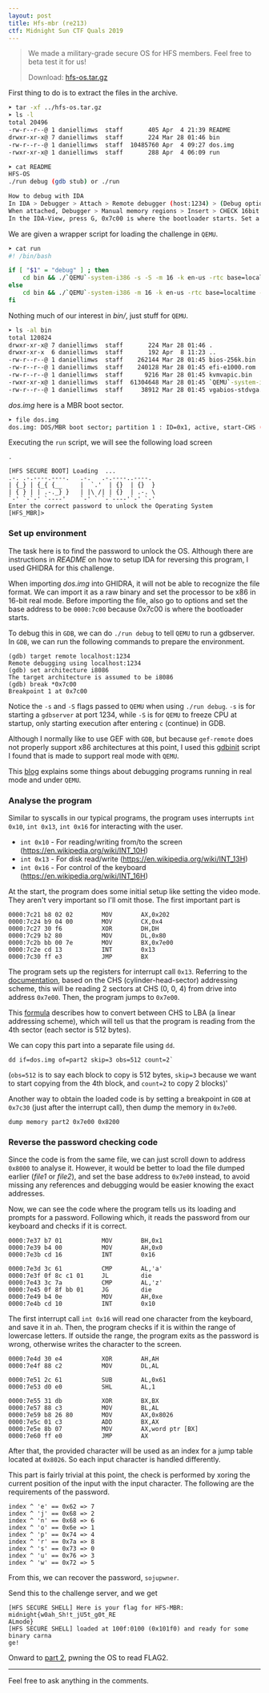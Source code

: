 ```yaml
---
layout: post
title: Hfs-mbr (re213)
ctf: Midnight Sun CTF Quals 2019
---
```


> We made a military-grade secure OS for HFS members. Feel free to beta test it for us!
>
> Download: [hfs-os.tar.gz][download]

First thing to do is to extract the files in the archive.

```bash
➤ tar -xf ../hfs-os.tar.gz
➤ ls -l
total 20496
-rw-r--r--@ 1 daniellimws  staff       405 Apr  4 21:39 README
drwxr-xr-x@ 7 daniellimws  staff       224 Mar 28 01:46 bin
-rw-r--r--@ 1 daniellimws  staff  10485760 Apr  4 09:27 dos.img
-rwxr-xr-x@ 1 daniellimws  staff       288 Apr  4 06:09 run
```

```bash
➤ cat README
HFS-OS
./run debug (gdb stub) or ./run

How to debug with IDA
In IDA > Debugger > Attach > Remote debugger (host:1234) > (Debug options > Set specific options, UNCHECK 'software breakpoints at eip+1', CHECK 'use CS:IP in real mode')  > OK
When attached, Debugger > Manual memory regions > Insert > CHECK 16bit segment > OK
In the IDA-View, press G, 0x7c00 is where the bootloader starts. Set a BP > F9
```

We are given a wrapper script for loading the challenge in `QEMU`.

```bash
➤ cat run
#! /bin/bash

if [ "$1" = "debug" ] ; then
    cd bin && ./`QEMU`-system-i386 -s -S -m 16 -k en-us -rtc base=localtime -nographic -drive file=../dos.img -boot order=c
else
    cd bin && ./`QEMU`-system-i386 -m 16 -k en-us -rtc base=localtime -nographic -drive file=../dos.img -boot order=c
fi
```

Nothing much of our interest in *bin/*, just stuff for `QEMU`.

```bash
➤ ls -al bin
total 120824
drwxr-xr-x@ 7 daniellimws  staff       224 Mar 28 01:46 .
drwxr-xr-x  6 daniellimws  staff       192 Apr  8 11:23 ..
-rw-r--r--@ 1 daniellimws  staff    262144 Mar 28 01:45 bios-256k.bin
-rw-r--r--@ 1 daniellimws  staff    240128 Mar 28 01:45 efi-e1000.rom
-rw-r--r--@ 1 daniellimws  staff      9216 Mar 28 01:45 kvmvapic.bin
-rwxr-xr-x@ 1 daniellimws  staff  61304648 Mar 28 01:45 `QEMU`-system-i386
-rw-r--r--@ 1 daniellimws  staff     38912 Mar 28 01:45 vgabios-stdvga.bin
```

*dos.img* here is a MBR boot sector.

```bash
➤ file dos.img
dos.img: DOS/MBR boot sector; partition 1 : ID=0x1, active, start-CHS (0x0,1,1), end-CHS (0x13,15,63), startsector 63, 20097 sectors
```

Executing the `run` script, we will see the following load screen

```
.

[HFS SECURE BOOT] Loading  ...
.-. .-.----.----.   .-.   .-.----..----.
| {_} | {_{ {__     |  `.'  | {}  | {}  }
| { } | | .-._} }   | |\ /| | {}  | .-. \
`-' `-`-' `----'    `-' ` `-`----'`-' `-'
Enter the correct password to unlock the Operating System
[HFS_MBR]>
```

### Set up environment
The task here is to find the password to unlock the OS. Although there are instructions in *README* on how to setup IDA for reversing this program, I used GHIDRA for this challenge.

When importing *dos.img* into GHIDRA, it will not be able to recognize the file format. We can import it as a raw binary and set the processor to be x86 in 16-bit real mode. Before importing the file, also go to options and set the base address to be `0000:7c00` because 0x7c00 is where the bootloader starts.

To debug this in `GDB`, we can do `./run debug` to tell `QEMU` to run a gdbserver. In `GDB`, we can run the following commands to prepare the environment.

```
(gdb) target remote localhost:1234
Remote debugging using localhost:1234
(gdb) set architecture i8086
The target architecture is assumed to be i8086
(gdb) break *0x7c00
Breakpoint 1 at 0x7c00
```

Notice the `-s` and `-S` flags passed to `QEMU` when using `./run debug`. `-s` is for starting a `gdbserver` at port 1234, while `-S` is for `QEMU` to freeze CPU at startup, only starting execution after entering `c` (continue) in GDB.

Although I normally like to use GEF with `GDB`, but because `gef-remote` does not properly support x86 architectures at this point, I used this [gdbinit] script I found that is made to support real mode with `QEMU`. 

This [blog](http://ternet.fr/gdb_real_mode.html) explains some things about debugging programs running in real mode and under `QEMU`.

### Analyse the program
Similar to syscalls in our typical programs, the program uses interrupts `int 0x10`, `int 0x13`, `int 0x16` for interacting with the user.

* `int 0x10` - For reading/writing from/to the screen (https://en.wikipedia.org/wiki/INT_10H)
* `int 0x13` - For disk read/write (https://en.wikipedia.org/wiki/INT_13H)
* `int 0x16` - For control of the keyboard (https://en.wikipedia.org/wiki/INT_16H)

At the start, the program does some initial setup like setting the video mode. They aren't very important so I'll omit those. The first important part is 

``` 
0000:7c21 b8 02 02        MOV        AX,0x202
0000:7c24 b9 04 00        MOV        CX,0x4
0000:7c27 30 f6           XOR        DH,DH
0000:7c29 b2 80           MOV        DL,0x80
0000:7c2b bb 00 7e        MOV        BX,0x7e00
0000:7c2e cd 13           INT        0x13
0000:7c30 ff e3           JMP        BX
```

The program sets up the registers for interrupt call `0x13`. Referring to the [documentation](https://en.wikipedia.org/wiki/INT_13H#INT_13h_AH=02h:_Read_Sectors_From_Drive), based on the CHS (cylinder-head-sector) addressing scheme, this will be reading 2 sectors at CHS (0, 0, 4) from drive into address `0x7e00`. Then, the program jumps to `0x7e00`.

This [formula](https://en.wikipedia.org/wiki/Logical_block_addressing#CHS_conversion) describes how to convert between CHS to LBA (a linear addressing scheme), which will tell us that the program is reading from the 4th sector (each sector is 512 bytes).

We can copy this part into a separate file using `dd`.

```
dd if=dos.img of=part2 skip=3 obs=512 count=2`
```

(`obs=512` is to say each block to copy is 512 bytes, `skip=3` because we want to start copying from the 4th block, and `count=2` to copy 2 blocks)'

Another way to obtain the loaded code is by setting a breakpoint in `GDB` at `0x7c30` (just after the interrupt call), then dump the memory in `0x7e00`.

```
dump memory part2 0x7e00 0x8200
```

### Reverse the password checking code
Since the code is from the same file, we can just scroll down to address `0x8000` to analyse it. However, it would be better to load the file dumped earlier (*file1* or *file2*), and set the base address to `0x7e00` instead, to avoid missing any references and debugging would be easier knowing the exact addresses.

Now, we can see the code where the program tells us its loading and prompts for a password. Following which, it reads the password from our keyboard and checks if it is correct.

```
0000:7e37 b7 01           MOV        BH,0x1
0000:7e39 b4 00           MOV        AH,0x0
0000:7e3b cd 16           INT        0x16

0000:7e3d 3c 61           CMP        AL,'a'
0000:7e3f 0f 8c c1 01     JL         die
0000:7e43 3c 7a           CMP        AL,'z'
0000:7e45 0f 8f bb 01     JG         die
0000:7e49 b4 0e           MOV        AH,0xe
0000:7e4b cd 10           INT        0x10
```

The first interrupt call `int 0x16` will read one character from the keyboard, and save it in `ah`. Then, the program checks if it is within the range of lowercase letters. If outside the range, the program exits as the password is wrong, otherwise writes the character to the screen.

```
0000:7e4d 30 e4           XOR        AH,AH
0000:7e4f 88 c2           MOV        DL,AL

0000:7e51 2c 61           SUB        AL,0x61
0000:7e53 d0 e0           SHL        AL,1

0000:7e55 31 db           XOR        BX,BX
0000:7e57 88 c3           MOV        BL,AL
0000:7e59 b8 26 80        MOV        AX,0x8026
0000:7e5c 01 c3           ADD        BX,AX
0000:7e5e 8b 07           MOV        AX,word ptr [BX]
0000:7e60 ff e0           JMP        AX
```

After that, the provided character will be used as an index for a jump table located at `0x8026`. So each input character is handled differently.

This part is fairly trivial at this point, the check is performed by xoring the current position of the input with the input character. The following are the requirements of the password.

```
index ^ 'e' == 0x62 => 7
index ^ 'j' == 0x68 => 2
index ^ 'n' == 0x68 => 6
index ^ 'o' == 0x6e => 1
index ^ 'p' == 0x74 => 4
index ^ 'r' == 0x7a => 8
index ^ 's' == 0x73 => 0
index ^ 'u' == 0x76 => 3
index ^ 'w' == 0x72 => 5
```

From this, we can recover the password, `sojupwner`.


Send this to the challenge server, and we get

```
[HFS SECURE SHELL] Here is your flag for HFS-MBR: midnight{w0ah_Sh!t_jU5t_g0t_RE
ALmode}
[HFS SECURE SHELL] loaded at 100f:0100 (0x101f0) and ready for some binary carna
ge!
```

Onward to [part 2][part2], pwning the OS to read FLAG2.

---

Feel free to ask anything in the comments.

[download]:{{site.baseurl}}/ctfs/midnight-sun-quals-19/hfs-mbr/hfs-os.tar.gz
[part2]:{{site.baseurl}}/ctfs/midnight-sun-quals-19/hfs-dos/hfs-dos
[gdbinit]:{{site.baseurl}}/ctfs/midnight-sun-quals-19/hfs-mbr/gdbinit